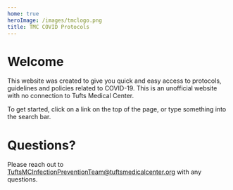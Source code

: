 ```yaml
---
home: true
heroImage: /images/tmclogo.png
title: TMC COVID Protocols
---
```


# Welcome
This website was created to give you quick and easy access to protocols, guidelines and policies related to COVID-19.  This is an unofficial website with no connection to Tufts Medical Center.

To get started, click on a link on the top of the page, or type something into the search bar.

# Questions?
Please reach out to TuftsMCInfectionPreventionTeam@tuftsmedicalcenter.org with any questions.